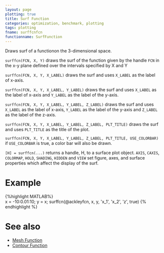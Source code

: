 ```yaml
---
layout: page
plotting: true
title: Surf Function
categories: optimization, benchmark, plotting
tags: plotting
fname: surffcnfcn
functionname: SurfFunction
---
```

Draws surf of a functionon the 3-dimensional space.
 
`surffcn(FCN, X, Y)` draws the surf of the function given by the 
handle `FCN` in the x-y plane defined over the intervals specified by X 
and Y
 
`surffcn(FCN, X, Y, X_LABEL)` draws the surf and uses `X_LABEL` as the 
label of x-axis.

`surffcn(FCN, X, Y, X_LABEL, Y_LABEL)` draws the surf and uses 
`X_LABEL` as the label of x-axis and `Y_LABEL` as the label of the y-axis.

`surffcn(FCN, X, Y, X_LABEL, Y_LABEL, Z_LABEL)` draws the surf and 
uses `X_LABEL` as the label of x-axis, `Y_LABEL` as the label of the y-axis 
and `Z_LABEL` as the label of the z-axis.

`surffcn(FCN, X, Y, X_LABEL, Y_LABEL, Z_LABEL, PLT_TITLE)` draws the
surf and uses `PLT_TITLE` as the title of the plot. 

`surffcn(FCN, X, Y, X_LABEL, Y_LABEL, Z_LABEL, PLT_TITLE, USE_COLORBAR)`
if `USE_COLORBAR` is true, a color bar will also be drawn. 

`[H] = surffcn(...)` returns a handle, H, to a  surface plot object. 
`AXIS`, `CAXIS`, `COLORMAP`, `HOLD`, `SHADING`, `HIDDEN` and `VIEW` set figure,
axes, and surface properties which affect the display of the surf.

# Example
{%highlight MATLAB%}   
   x = -10:0.01:10;
   y = x; 
   surffcn(@ackleyfcn, x, y, 'x_1', 'x_2', 'z', true)
{% endhighlight %}

# See also 
* [Mesh Function]({{site.baseurl}}/doc/meshfcn)
* [Contour Function]({{site.baseurl}}/doc/contourfcn)
